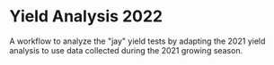 # Yield Analysis 2022
A workflow to analyze the "jay" yield tests by adapting the 2021 yield analysis to use data collected during the 2021 growing season. 
